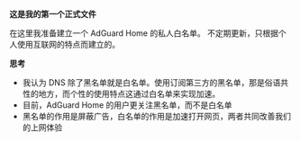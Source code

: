 **这是我的第一个正式文件**

在这里我准备建立一个 AdGuard Home 的私人白名单。
不定期更新，只根据个人使用互联网的特点而建立的。

**思考**
- 我认为 DNS 除了黑名单就是白名单。使用订阅第三方的黑名单，那是俗语共性的地方，而个性的使用特点这通过白名单来实现加速。
- 目前，AdGuard Home 的用户更关注黑名单，而不是白名单
- 黑名单的作用是屏蔽广告，白名单的作用是加速打开网页，两者共同改善我们的上网体验
